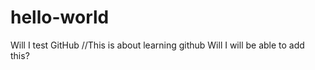 # hello-world




Will I test GitHub
//This is about learning github
    Will I will be able to add this?
